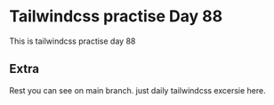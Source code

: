 # Tailwindcss practise Day 88

This is tailwindcss practise day 88

## Extra

Rest you can see on main branch. just daily tailwindcss excersie here.
